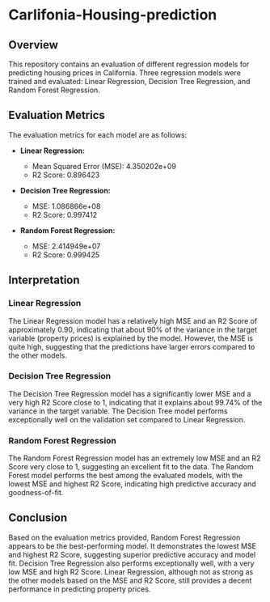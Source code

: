 # Carlifonia-Housing-prediction


## Overview

This repository contains an evaluation of different regression models for predicting housing prices in California. Three regression models were trained and evaluated: Linear Regression, Decision Tree Regression, and Random Forest Regression.

## Evaluation Metrics

The evaluation metrics for each model are as follows:

- **Linear Regression:**
  - Mean Squared Error (MSE): 4.350202e+09
  - R2 Score: 0.896423
  
- **Decision Tree Regression:**
  - MSE: 1.086866e+08
  - R2 Score: 0.997412
  
- **Random Forest Regression:**
  - MSE: 2.414949e+07
  - R2 Score: 0.999425

## Interpretation

### Linear Regression
The Linear Regression model has a relatively high MSE and an R2 Score of approximately 0.90, indicating that about 90% of the variance in the target variable (property prices) is explained by the model. However, the MSE is quite high, suggesting that the predictions have larger errors compared to the other models.

### Decision Tree Regression
The Decision Tree Regression model has a significantly lower MSE and a very high R2 Score close to 1, indicating that it explains about 99.74% of the variance in the target variable. The Decision Tree model performs exceptionally well on the validation set compared to Linear Regression.

### Random Forest Regression
The Random Forest Regression model has an extremely low MSE and an R2 Score very close to 1, suggesting an excellent fit to the data. The Random Forest model performs the best among the evaluated models, with the lowest MSE and highest R2 Score, indicating high predictive accuracy and goodness-of-fit.

## Conclusion

Based on the evaluation metrics provided, Random Forest Regression appears to be the best-performing model. It demonstrates the lowest MSE and highest R2 Score, suggesting superior predictive accuracy and model fit. Decision Tree Regression also performs exceptionally well, with a very low MSE and high R2 Score. Linear Regression, although not as strong as the other models based on the MSE and R2 Score, still provides a decent performance in predicting property prices.



